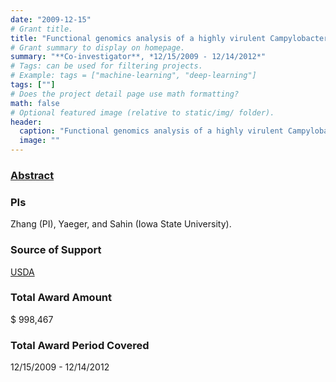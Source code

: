 ```yaml
---
date: "2009-12-15"
# Grant title.
title: "Functional genomics analysis of a highly virulent Campylobacter jejuni clone causing sheep abortion"
# Grant summary to display on homepage.
summary: "**Co-investigator**, *12/15/2009 - 12/14/2012*"
# Tags: can be used for filtering projects.
# Example: tags = ["machine-learning", "deep-learning"]
tags: [""]
# Does the project detail page use math formatting?
math: false
# Optional featured image (relative to static/img/ folder).
header:
  caption: "Functional genomics analysis of a highly virulent Campylobacter jejuni clone causing sheep abortion"
  image: ""
---
```


### [Abstract](https://reeis.usda.gov/web/crisprojectpages/0220256-functional-genomics-of-a-highly-virulent-campylobacter-jejuni-clone-causing-sheep-abortion.html)

### PIs
Zhang (PI), Yaeger, and Sahin (Iowa State University).


### Source of Support
[USDA](https://www.usda.gov/)

### Total Award Amount
$ 998,467

### Total Award Period Covered
12/15/2009 - 12/14/2012

